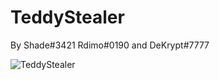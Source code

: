 # TeddyStealer

By Shade#3421 Rdimo#0190 and DeKrypt#7777

![TeddyStealer](https://user-images.githubusercontent.com/68307468/160243008-c120d316-b23e-4eb5-be67-cea5a4160ec0.png)


